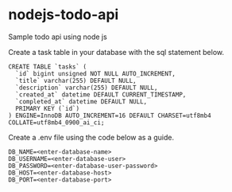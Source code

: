 # nodejs-todo-api
Sample todo api using node js

Create a task table in your database with the sql statement below.
```
CREATE TABLE `tasks` (
  `id` bigint unsigned NOT NULL AUTO_INCREMENT,
  `title` varchar(255) DEFAULT NULL,
  `description` varchar(255) DEFAULT NULL,
  `created_at` datetime DEFAULT CURRENT_TIMESTAMP,
  `completed_at` datetime DEFAULT NULL,
  PRIMARY KEY (`id`)
) ENGINE=InnoDB AUTO_INCREMENT=16 DEFAULT CHARSET=utf8mb4 COLLATE=utf8mb4_0900_ai_ci;
```

Create a .env file using the code below as a guide.
```
DB_NAME=<enter-database-name>
DB_USERNAME=<enter-database-user>
DB_PASSWORD=<enter-database-user-password>
DB_HOST=<enter-database-host>
DB_PORT=<enter-database-port>
```

